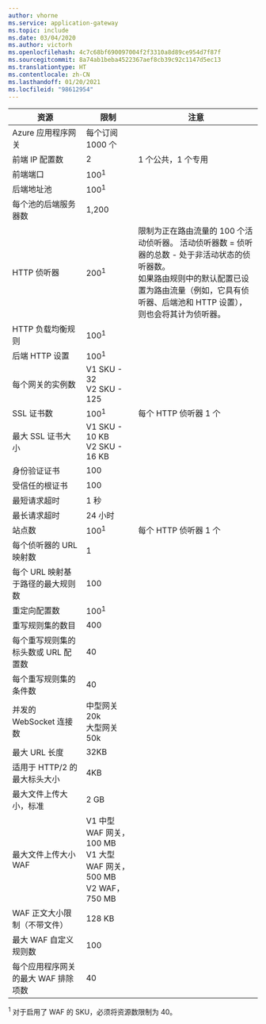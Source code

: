 ```yaml
---
author: vhorne
ms.service: application-gateway
ms.topic: include
ms.date: 03/04/2020
ms.author: victorh
ms.openlocfilehash: 4c7c68bf690097004f2f3310a8d89ce954d7f87f
ms.sourcegitcommit: 8a74ab1beba4522367aef8cb39c92c1147d5ec13
ms.translationtype: HT
ms.contentlocale: zh-CN
ms.lasthandoff: 01/20/2021
ms.locfileid: "98612954"
---
```

| 资源 | 限制 | 注意 |
| --- | --- | --- |
| Azure 应用程序网关 |每个订阅 1000 个 | |
| 前端 IP 配置数 |2 |1 个公共，1 个专用 |
| 前端端口 |100<sup>1</sup> | |
| 后端地址池 |100<sup>1</sup> | |
| 每个池的后端服务器数 |1,200 | |
| HTTP 侦听器 |200<sup>1</sup> |限制为正在路由流量的 100 个活动侦听器。 活动侦听器数 = 侦听器的总数 - 处于非活动状态的侦听器数。<br>如果路由规则中的默认配置已设置为路由流量（例如，它具有侦听器、后端池和 HTTP 设置），则也会将其计为侦听器。|
| HTTP 负载均衡规则 |100<sup>1</sup> | |
| 后端 HTTP 设置 |100<sup>1</sup> | |
| 每个网关的实例数 |V1 SKU - 32<br>V2 SKU - 125 | |
| SSL 证书数 |100<sup>1</sup> |每个 HTTP 侦听器 1 个 |
| 最大 SSL 证书大小 |V1 SKU - 10 KB<br>V2 SKU - 16 KB| |
| 身份验证证书 |100 | |
| 受信任的根证书 |100 | |
| 最短请求超时 |1 秒 | |
| 最长请求超时 |24 小时 | |
| 站点数 |100<sup>1</sup> |每个 HTTP 侦听器 1 个 |
| 每个侦听器的 URL 映射数 |1 | |
| 每个 URL 映射基于路径的最大规则数|100||
| 重定向配置数 |100<sup>1</sup>| |
| 重写规则集的数目 |400| |
| 每个重写规则集的标头数或 URL 配置数|40| |
| 每个重写规则集的条件数|40| |
| 并发的 WebSocket 连接数 |中型网关 20k<br> 大型网关 50k| |
| 最大 URL 长度|32KB| |
| 适用于 HTTP/2 的最大标头大小 |4KB| |
| 最大文件上传大小，标准 |2 GB | |
| 最大文件上传大小 WAF |V1 中型 WAF 网关，100 MB<br>V1 大型 WAF 网关，500 MB<br>V2 WAF，750 MB| |
| WAF 正文大小限制（不带文件）|128 KB||
| 最大 WAF 自定义规则数|100||
| 每个应用程序网关的最大 WAF 排除项数|40||

<sup>1</sup> 对于启用了 WAF 的 SKU，必须将资源数限制为 40。
